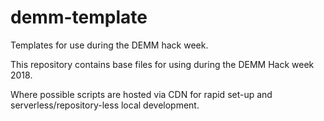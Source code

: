 # demm-template
Templates for use during the DEMM hack week.

This repository contains base files for using during the DEMM Hack week 2018.

Where possible scripts are hosted via CDN for rapid set-up and serverless/repository-less local development.
